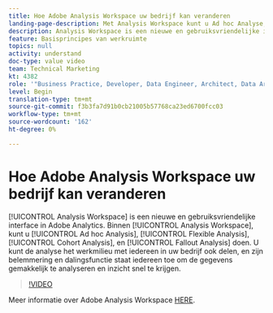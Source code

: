 ```yaml
---
title: Hoe Adobe Analysis Workspace uw bedrijf kan veranderen
landing-page-description: Met Analysis Workspace kunt u Ad hoc Analyse, Flexibele Analyse, CohortAnalyse, en Analyse van de Uitval doen.
description: Analysis Workspace is een nieuwe en gebruiksvriendelijke interface in Adobe Analytics. In Analysis Workspace kunt u Ad hoc Analyse, Flexibele Analyse, CohortAnalyse, en Analyse van de Uitval doen. U kunt de analyse het werkmilieu met iedereen in uw bedrijf ook delen, en zijn belemmering en dalingsfunctie staat iedereen toe om de gegevens gemakkelijk te analyseren en inzicht snel te krijgen.
feature: Basisprincipes van werkruimte
topics: null
activity: understand
doc-type: value video
team: Technical Marketing
kt: 4382
role: '"Business Practice, Developer, Data Engineer, Architect, Data Architect, Administrator, Leader"'
level: Begin
translation-type: tm+mt
source-git-commit: f3b3fa7d91b0cb21005b57768ca23ed6700fcc03
workflow-type: tm+mt
source-wordcount: '162'
ht-degree: 0%

---
```



# Hoe Adobe Analysis Workspace uw bedrijf kan veranderen

[!UICONTROL Analysis Workspace] is een nieuwe en gebruiksvriendelijke interface in Adobe Analytics. Binnen [!UICONTROL Analysis Workspace], kunt u [!UICONTROL Ad hoc Analysis], [!UICONTROL Flexible Analysis], [!UICONTROL Cohort Analysis], en [!UICONTROL Fallout Analysis] doen. U kunt de analyse het werkmilieu met iedereen in uw bedrijf ook delen, en zijn belemmering en dalingsfunctie staat iedereen toe om de gegevens gemakkelijk te analyseren en inzicht snel te krijgen.

>[!VIDEO](https://video.tv.adobe.com/v/31501/?quality=12)

Meer informatie over Adobe Analysis Workspace [HERE](https://www.adobe.com/analytics/ad-hoc-analysis.html?sdid=T32PLYTV&amp;mv=search).
